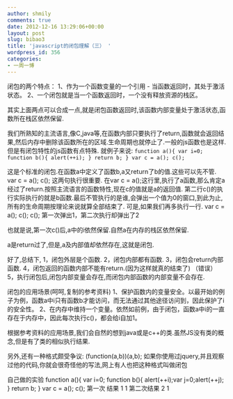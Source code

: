 ```yaml
---
author: shmily
comments: true
date: 2012-12-16 13:29:06+00:00
layout: post
slug: bibao3
title: 'javascript的闭包理解（三） '
wordpress_id: 356
categories:
- 一周一博
---
```


闭包的两个特点：
1、作为一个函数变量的一个引用 - 当函数返回时，其处于激活状态。
2、一个闭包就是当一个函数返回时，一个没有释放资源的栈区。

其实上面两点可以合成一点,就是闭包函数返回时,该函数内部变量处于激活状态,函数所在栈区依然保留.

我们所熟知的主流语言,像C,java等,在函数内部只要执行了return,函数就会返回结果,然后内存中删除该函数所在的区域.生命周期也就停止了.一般的js函数也是这样.
但是有闭包特性的js函数有点特殊.
就例子来说:
`function a(){
var i=0;
function b(){
alert(++i);
}
return b;
}
var c = a();
c();`

这是个标准的闭包.在函数a中定义了函数b,a又return了b的值.这些可以先不管.
var c = a();
c();
这两句执行很重要.
在var c = a();这行里,执行了a函数,那么肯定a经过了return.按照主流语言的函数特性,现在c的值就是a的返回值.
第二行c()的执行实际执行的就是b函数.最后不管执行的是谁,会弹出一个值为0的窗口,到此为止,所有的生命周期按理论来说就算全部结束了.
可是,如果我们再多执行一行.
var c = a();
c();
c();
第一次弹出1，第二次执行却弹出了2

也就是说,第一次c()后,a中的i依然保留.自然a在内存的栈区依然保留.

a是return过了,但是,a及内部值却依然存在,这就是闭包.

好了,总结下,
1，闭包外层是个函数.
2，闭包内部都有函数.
3，闭包会return内部函数.
4，闭包返回的函数内部不能有return.(因为这样就真的结束了) （错误）
5，执行闭包后,闭包内部变量会存在,而闭包内部函数的内部变量不会存在.

闭包的应用场景(呵呵,复制的参考资料)
1、保护函数内的变量安全。以最开始的例子为例，函数a中i只有函数b才能访问，而无法通过其他途径访问到，因此保护了i的安全性。
2、在内存中维持一个变量。依然如前例，由于闭包，函数a中i的一直存在于内存中，因此每次执行c()，都会给i自加1。

根据参考资料的应用场景,我们会自然的想到java或是c++的类.虽然JS没有类的概念,但是有了类的相似执行结果.

另外,还有一种格式颇受争议:
(function(a,b))(a,b);
如果你使用过jquery,并且观察过他的代码,你就会很奇怪他的写法,网上有人也把这种格式叫做闭包

自己做的实验
function a(){
var i=0;
function b(){
alert(++i);var j=0;alert(++j);
}
return b;
}
var c = a();
c();
第一次 结果 1 1
第二次结果 2 1
